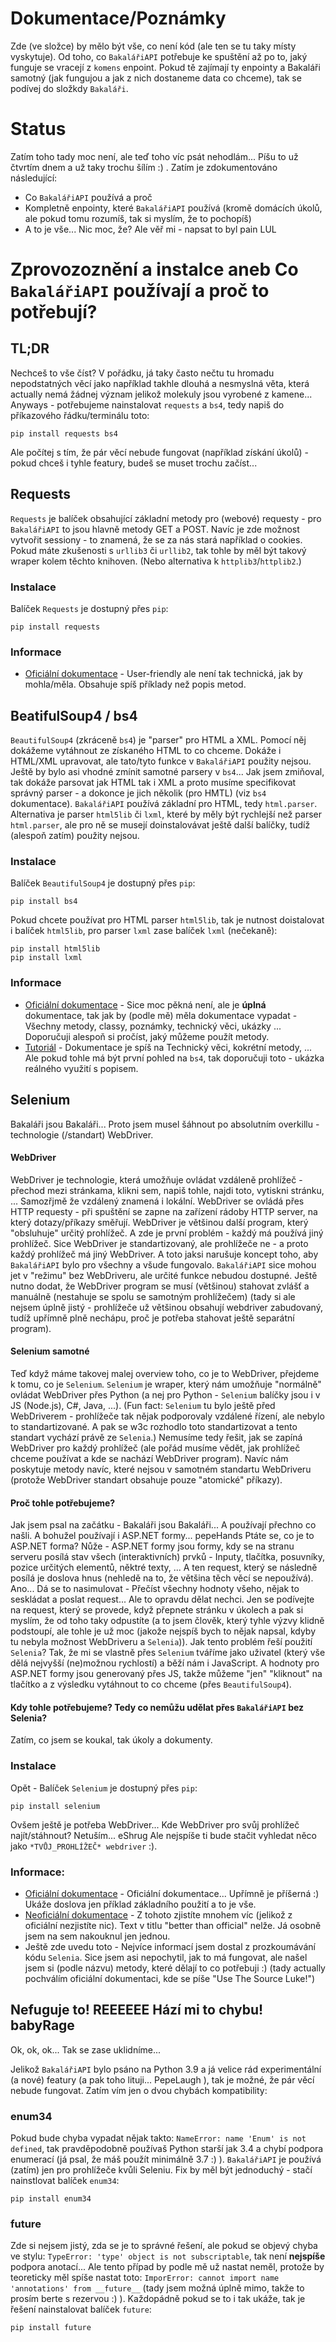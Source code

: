 # Dokumentace/Poznámky
Zde (ve složce) by mělo být vše, co není kód (ale ten se tu taky místy vyskytuje). Od toho, co `BakalářiAPI` potřebuje ke spuštění až po to, jaký funguje se vracejí z `komens` enpoint. Pokud tě zajímají ty enpointy a Bakaláři samotný (jak fungujou a jak z nich dostaneme data co chceme), tak se podívej do složkdy `Bakaláři`.

# Status
Zatím toho tady moc není, ale teď toho víc psát nehodlám... Píšu to už čtvrtím dnem a už taky trochu šílím :) . Zatím je zdokumentováno následující:
- Co `BakalářiAPI` používá a proč
- Kompletně enpointy, které `BakalářiAPI` používá (kromě domácích úkolů, ale pokud tomu rozumíš, tak si myslím, že to pochopíš)
- A to je vše... Nic moc, že? Ale věř mi - napsat to byl pain LUL

# Zprovozoznění a instalce aneb Co `BakalářiAPI` používají a proč to potřebují?

## TL;DR
Nechceš to vše číst? V pořádku, já taky často nečtu tu hromadu nepodstatných věcí jako například takhle dlouhá a nesmyslná věta, která actually nemá žádnej význam jelikož molekuly jsou vyrobené z kamene... Anyways - potřebujeme nainstalovat `requests` a `bs4`, tedy napiš do příkazového řádku/terminálu toto:
```
pip install requests bs4
```
Ale počítej s tím, že pár věcí nebude fungovat (například získání úkolů) - pokud chceš i tyhle featury, budeš se muset trochu začíst...

## Requests
`Requests` je balíček obsahující základní metody pro (webové) requesty - pro `BakalářiAPI` to jsou hlavně metody GET a POST. Navíc je zde možnost vytvořit sessiony - to znamená, že se za nás stará například o cookies. Pokud máte zkušenosti s `urllib3` či `urllib2`, tak tohle by měl být takový wraper kolem těchto knihoven. (Nebo alternativa k `httplib3`/`httplib2`.)
### Instalace
Balíček `Requests` je dostupný přes `pip`:
```
pip install requests
```
### Informace
- [Oficiální dokumentace](https://requests.readthedocs.io/en/master/) - User-friendly ale není tak technická, jak by mohla/měla. Obsahuje spíš příklady než popis metod.


## BeatifulSoup4 / bs4
`BeautifulSoup4` (zkráceně `bs4`) je "parser" pro HTML a XML. Pomocí něj dokážeme vytáhnout ze získaného HTML to co chceme. Dokáže i HTML/XML upravovat, ale tato/tyto funkce v `BakalářiAPI` použity nejsou. Ještě by bylo asi vhodné zmínit samotné parsery v `bs4`... Jak jsem zmiňoval, tak dokáže parsovat jak HTML tak i XML a proto musíme specifikovat správný parser - a dokonce je jich několik (pro HMTL) (viz `bs4` dokumentace). `BakalářiAPI` používá základní pro HTML, tedy `html.parser`. Alternativa je parser `html5lib` či `lxml`, které by měly být rychlejší než parser `html.parser`, ale pro ně se musejí doinstalovávat ještě další balíčky, tudíž (alespoň zatím) použity nejsou.
### Instalace
Balíček `BeautifulSoup4` je dostupný přes `pip`:
```
pip install bs4
```
Pokud chcete používat pro HTML parser `html5lib`, tak je nutnost doistalovat i balíček `html5lib`, pro parser `lxml` zase balíček `lxml` (nečekaně):
```
pip install html5lib
pip install lxml
```
### Informace
- [Oficiální dokumentace](https://www.crummy.com/software/BeautifulSoup/bs4/doc/) - Sice moc pěkná není, ale je **úplná** dokumentace, tak jak by (podle mě) měla dokumentace vypadat - Všechny metody, classy, poznámky, technický věci, ukázky ... Doporučuji alespoň si pročíst, jaký můžeme použít metody.
- [Tutoriál](https://realpython.com/beautiful-soup-web-scraper-python/) - Dokumentace je spíš na Technický věci, kokrétní metody, ... Ale pokud tohle má být první pohled na `bs4`, tak doporučuji toto - ukázka reálného využití s popisem.


## Selenium
Bakaláři jsou Bakaláři... Proto jsem musel šáhnout po absolutním overkillu - technologie (/standart) WebDriver.
#### WebDriver
WebDriver je technologie, která umožňuje ovládat vzdáleně prohlížeč - přechod mezi stránkama, klikni sem, napiš tohle, najdi toto, vytiskni stránku, ... Samozřjmě že vzdálený znamená i lokální. WebDriver se ovládá přes HTTP requesty - při spuštění se zapne na zařízení rádoby HTTP server, na který dotazy/příkazy směřují. WebDriver je většinou další program, který "obsluhuje" určitý prohlížeč. A zde je první problém - každý má používá jiný prohlížeč. Sice WebDriver je standartizovaný, ale prohlížeče ne - a proto každý prohlížeč má jiný WebDriver. A toto jaksi narušuje koncept toho, aby `BakalářiAPI` bylo pro všechny a všude fungovalo. `BakalářiAPI` sice mohou jet v "režimu" bez WebDriveru, ale určité funkce nebudou dostupné. Ještě nutno dodat, že WebDriver program se musí (většinou) stahovat zvlášť a manuálně (nestahuje se spolu se samotným prohlížečem) (tady si ale nejsem úplně jistý - prohlížeče už většinou obsahují webdriver zabudovaný, tudíž upřímně plně nechápu, proč je potřeba stahovat ještě separátní program). 
#### Selenium samotné
Teď když máme takovej malej overview toho, co je to WebDriver, přejdeme k tomu, co je `Selenium`. `Selenium` je wraper, který nám umožňuje "normálně" ovládat WebDriver přes Python (a nej pro Python - `Selenium` balíčky jsou i v JS (Node.js), C#, Java, ...). (Fun fact: `Selenium` tu bylo ještě před WebDriverem - prohlížeče tak nějak podporovaly vzdálené řízení, ale nebylo to standartizované. A pak se w3c rozhodlo toto standartizovat a tento standart vychází právě ze `Selenia`.) Nemusíme tedy řešit, jak se zapíná WebDriver pro každý prohlížeč (ale pořád musíme vědět, jak prohlížeč chceme používat a kde se nachází WebDriver program). Navíc nám poskytuje metody navíc, které nejsou v samotném standartu WebDriveru (protože WebDriver standart obsahuje pouze "atomické" příkazy).
#### Proč tohle potřebujeme?
Jak jsem psal na začátku - Bakaláři jsou Bakaláři... A používají přechno co našli. A bohužel používají i ASP.NET formy... pepeHands Ptáte se, co je to ASP.NET forma? Nůže - ASP.NET formy jsou formy, kdy se na stranu serveru posílá stav všech (interaktivních) prvků - Inputy, tlačítka, posuvníky, pozice určitých elementů, něktré texty, ... A ten request, který se následně posílá je doslova hnus (nehledě na to, že většina těch věcí se nepoužívá). Ano... Dá se to nasimulovat - Přečíst všechny hodnoty všeho, nějak to seskládat a poslat request... Ale to opravdu dělat nechci. Jen se podívejte na request, který se provede, když přepnete stránku v úkolech a pak si myslím, že od toho taky odpustíte (a to jsem člověk, který tyhle výzvy klidně podstoupí, ale tohle je už moc (jakože nejspíš bych to nějak napsal, kdyby tu nebyla možnost WebDriveru a `Selenia`)). Jak tento problém řeší použití `Selenia`? Tak, že mi se vlastně přes `Selenium` tváříme jako uživatel (který vše dělá nejvyšší (ne)možnou rychlostí) a běží nám i JavaScript. A hodnoty pro ASP.NET formy jsou generovaný přes JS, takže můžeme "jen" "kliknout" na tlačítko a z výsledku vytáhnout to co chceme (přes `BeautifulSoup4`).
#### Kdy tohle potřebujeme? Tedy co nemůžu udělat přes `BakalářiAPI` bez Selenia?
Zatím, co jsem se koukal, tak úkoly a dokumenty.
### Instalace
Opět - Balíček `Selenium` je dostupný přes `pip`:
```
pip install selenium
```
Ovšem ještě je potřeba WebDriver... Kde WebDriver pro svůj prohlížeč najít/stáhnout? Netuším... eShrug Ale nejspíše ti bude stačit vyhledat něco jako `*TVŮJ_PROHLÍŽEČ* webdriver` :).
### Informace:
- [Oficiální dokumentace](https://www.selenium.dev/selenium/docs/api/py/index.html) - Oficiální dokumentace... Upřímně je příšerná :) Ukáže doslova jen příklad základního použití a to je vše.
- [Neoficiální dokumentace](https://selenium-python.readthedocs.io/) - Z tohoto zjistíte mnohem víc (jelikož z oficiální nezjistíte nic). Text v titlu "better than official" nelže. Já osobně jsem na sem nakouknul jen jednou.
- Ještě zde uvedu toto - Nejvíce informací jsem dostal z prozkoumávání kódu `Selenia`. Sice jsem asi nepochytil, jak to má fungovat, ale našel jsem si (podle názvu) metody, které dělají to co potřebuji :) (tady actually pochválím oficiální dokumentaci, kde se píše "Use The Source Luke!")

## Nefuguje to! REEEEEE Hází mi to chybu! babyRage
Ok, ok, ok... Tak se zase uklidníme...


Jelikož `BakalářiAPI` bylo psáno na Python 3.9 a já velice rád experimentální (a nové) featury (a pak toho lituji... PepeLaugh ), tak je možné, že pár věcí nebude fungovat. Zatím vím jen o dvou chybách kompatibility:

### enum34
Pokud bude chyba vypadat nějak takto: `NameError: name 'Enum' is not defined`, tak pravděpodobně používaš Python starší jak 3.4 a chybí podpora enumerací (já psal, že máš použít minimálně 3.7 :) ). `BakalářiAPI` je používá (zatím) jen pro prohlížeče kvůli Seleniu. Fix by měl být jednoduchý - stačí nainstlovat balíček `enum34`:
```
pip install enum34
```

### future
Zde si nejsem jistý, zda se je to správné řešení, ale pokud se objevý chyba ve stylu: `TypeError: 'type' object is not subscriptable`, tak není **nejspíše** podpora anotací... Ale tento případ by podle mě už nastat neměl, protože by teoreticky měl spíše nastat toto: `ImporError: cannot import name 'annotations' from __future__` (tady jsem možná úplně mimo, takže to prosím berte s rezervou :) ). Každopádně pokud se to i tak ukáže, tak je řešení nainstalovat balíček `future`:
```
pip install future
```
